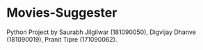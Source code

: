 # Movies-Suggester
Python Project by Saurabh Jilgilwar (181090050), Digvijay Dhanve (181090019), Pranit Tipre (171090062).
